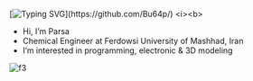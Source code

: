 [![Typing SVG](https://readme-typing-svg.herokuapp.com?color=35083B&background=3DE1FF4A&center=true&lines=This+is+Bu64p!)](https://github.com/Bu64p/)
<i><b>
- Hi, I’m Parsa
- Chemical Engineer at Ferdowsi University of Mashhad, Iran
- I’m interested in programming, electronic & 3D modeling
  

![f3](https://github.com/user-attachments/assets/d8952fbc-cf51-4741-9158-fb1790f2285b)


</i></b>




